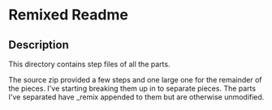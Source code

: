 # Remixed Readme

## Description

This directory contains step files of all the parts.

The source zip provided a few steps and one large one for the remainder of the 
pieces.  I've starting breaking them up in to separate pieces.  The parts I've 
separated have _remix appended to them but are otherwise unmodified.
